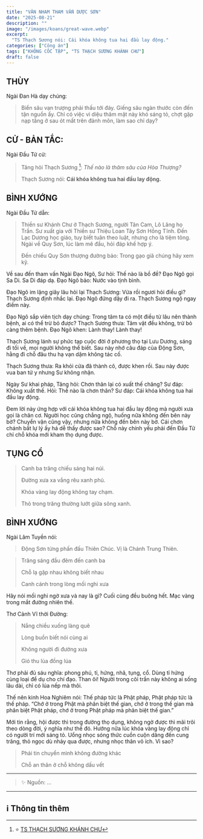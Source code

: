 ```yaml
---
title: "VÂN NHAM THAM VẤN DƯỢC SƠN"
date: "2025-08-21"
description: ""
image: "/images/koans/great-wave.webp"
excerpt: 
  "TS Thạch Sương nói: Cái khóa không tua hai đầu lay động."
categories: ["Công án"]
tags: ["KHÔNG CỐC TẬP", "TS THẠCH SƯƠNG KHÁNH CHƯ"]
draft: false
---
```


## THÙY

Ngài Đan Hà dạy chúng:

> Biển sâu vạn trượng phải thấu tới đáy. Giếng sâu ngàn thước còn đến tận nguồn ấy. 
> Chỉ có việc vi diệu thâm mật này khó sáng tỏ, chợt gặp nạp tăng ở sau ót mất trên đảnh môn, làm sao chỉ dạy?

## CỬ - BẢN TẮC:

Ngài Đầu Tử cử: 

> Tăng hỏi Thạch Sương [^1]: *Thế nào là thâm sâu của Hòa Thượng?*
> 
> Thạch Sương nói: **Cái khóa không tua hai đầu lay động.**


## BÌNH XƯỚNG

Ngài Đầu Tử dẫn:

> Thiền sư Khánh Chư ở Thạch Sương, người Tân Cam, Lô Lăng họ Trần. Sư xuất gia với Thiền sư Thiệu Loan Tây Sơn Hồng Tĩnh. 
> Đến Lạc Dương học giáo, tuy biết tuân theo luật, nhưng cho là tiệm tông. Ngài về Quy Sơn, lúc làm mê đầu, hỏi đáp khế hợp ý.
> 
> Đến chiếu Quy Sơn thượng đường bảo: Trong gạo giã chúng hãy xem kỹ.

Về sau đến tham vấn Ngài Đạo Ngô, Sư hỏi: Thế nào là bồ đề?
Đạo Ngô gọi Sa Di. Sa Di đáp dạ. Đạo Ngô bảo: Nước vào tịnh bình.

Đạo Ngô im lặng giây lâu hỏi lại Thạch Sương: Vừa rồi ngươi hỏi điều gì?
Thạch Sương định nhắc lại. Đạo Ngô đứng dậy đi ra.
Thạch Sương ngộ ngay điềm này.

Đạo Ngô sắp viên tịch dạy chúng: Trong tâm ta có một điều từ lâu nên thành bệnh, ai có thể trừ bỏ được?
Thạch Sương thưa: Tâm vật đều không, trừ bỏ càng thêm bệnh.
Đạo Ngô khen: Lành thay! Lành thay!

Thạch Sương lánh sự phức tạp cuộc đời ở phương thọ tại Lưu Dương, sáng đi tối về, mọi người không thể biết.
Sau này nhớ câu đáp của Động Sơn, hằng đi chỗ đâu thu hạ vạn dặm không tác cố.

Thạch Sương thưa: Ra khỏi cửa đã thành cô, được khen rồi. Sau này được vua ban tử y nhưng Sư không nhận.

Ngày Sư khai pháp, Tăng hỏi: Chơn thân lại có xuất thế chăng?
Sư đáp: Không xuất thế.
Hỏi: Thế nào là chơn thân?
Sư đáp: Cái khóa không tua hai đầu lay động.

Đem lời này ứng hợp với cái khóa không tua hai đầu lay động mà người xưa gọi là chân cơ. 
Người học cũng chẳng ngộ, huống nữa không đến bên này bờ? Chuyển vận cũng vậy, nhưng nữa không đến bên này bờ. 
Cái chơn chánh bất lự lý ấy há dễ thấy được sao? Chỗ này chính yếu phải đến Đầu Tử chỉ chỗ khóa mới kham thọ dụng được.


## TỤNG CỔ

> Canh ba trăng chiếu sáng hai núi.
> 
> Đường xưa xa vắng rêu xanh phủ.
> 
> Khóa vàng lay động không tay chạm.
> 
> Thỏ trong trăng thường lướt giữa sông xanh.

## BÌNH XƯỚNG

Ngài Lâm Tuyền nói: 

> Động Sơn từng phấn đấu Thiên Chúc. Vị là Chánh Trung Thiên.

> Trăng sáng đầu đêm đến canh ba
> 
> Chỗ lạ gặp nhau không biết nhau
> 
> Canh cánh trong lòng mối nghi xưa

Hãy nói mối nghi ngờ xưa và nay là gì? Cuối cùng đều buông hết. Mạc vàng trong mắt đường nhiên thế.

Thơ Cảnh Vĩ thời Đường:

> Nắng chiều xuống làng quê
> 
> Lòng buồn biết nói cùng ai
> 
> Không người đi đường xưa
> 
> Gió thu lùa đồng lúa

Thơ phải đủ sáu nghĩa: phong phú, tỉ, hứng, nhã, tụng, cổ. Dùng tỉ hứng cùng loại để dụ cho chí đạo. Than ôi! Người trong cõi trần này không ai sống lâu dài, chỉ có lúa nếp mà thôi.

Thế nên kinh Hoa Nghiêm nói: Thế pháp tức là Phật pháp, Phật pháp tức là thế pháp. “Chớ ở trong Phật mà phân biệt thế gian, chớ ở trong thế gian mà phân biệt Phật pháp, chớ ở trong Phật pháp mà phân biệt thế gian.”

Mới tin rằng, hội được thì trong đường thọ dụng, không ngờ được thì mãi trôi theo dòng đời, ý nghĩa như thế đó. Hướng nữa lúc khóa vàng lay động chỉ có người trí mới sáng tỏ. Uổng nhọc sóng thức cuồn cuộn dâng đến cung trăng, thỏ ngọc dù nhảy qua được, nhưng nhọc thân vô ích. Vì sao?

> Phải tin chuyển mình không đường khác
> 
> Chỗ an thân ở chỗ không dấu vết

***

> ✨ Nguồn: ...

***

## ℹ️ Thông tin thêm

[^1]: ⭐️ <a href="https://blog.phapthihoi.org/gt-member/ts-thach-suong-khanh-chu/" target="_blank">TS THẠCH SƯƠNG KHÁNH CHƯ</a>
